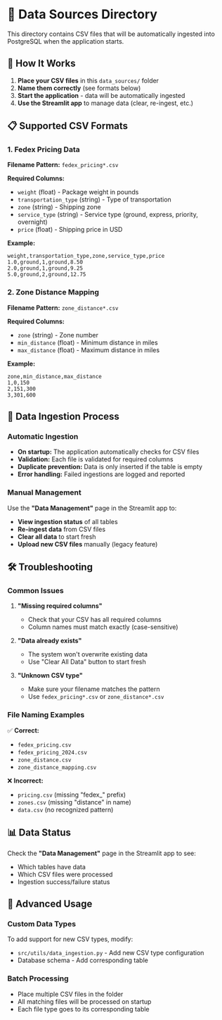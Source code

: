 # 📁 Data Sources Directory

This directory contains CSV files that will be automatically ingested into PostgreSQL when the application starts.

## 🚀 How It Works

1. **Place your CSV files** in this `data_sources/` folder
2. **Name them correctly** (see formats below)
3. **Start the application** - data will be automatically ingested
4. **Use the Streamlit app** to manage data (clear, re-ingest, etc.)

## 📋 Supported CSV Formats

### 1. Fedex Pricing Data
**Filename Pattern:** `fedex_pricing*.csv`

**Required Columns:**
- `weight` (float) - Package weight in pounds
- `transportation_type` (string) - Type of transportation
- `zone` (string) - Shipping zone
- `service_type` (string) - Service type (ground, express, priority, overnight)
- `price` (float) - Shipping price in USD

**Example:**
```csv
weight,transportation_type,zone,service_type,price
1.0,ground,1,ground,8.50
2.0,ground,1,ground,9.25
5.0,ground,2,ground,12.75
```

### 2. Zone Distance Mapping
**Filename Pattern:** `zone_distance*.csv`

**Required Columns:**
- `zone` (string) - Zone number
- `min_distance` (float) - Minimum distance in miles
- `max_distance` (float) - Maximum distance in miles

**Example:**
```csv
zone,min_distance,max_distance
1,0,150
2,151,300
3,301,600
```

## 🔄 Data Ingestion Process

### Automatic Ingestion
- **On startup:** The application automatically checks for CSV files
- **Validation:** Each file is validated for required columns
- **Duplicate prevention:** Data is only inserted if the table is empty
- **Error handling:** Failed ingestions are logged and reported

### Manual Management
Use the **"Data Management"** page in the Streamlit app to:
- **View ingestion status** of all tables
- **Re-ingest data** from CSV files
- **Clear all data** to start fresh
- **Upload new CSV files** manually (legacy feature)

## 🛠️ Troubleshooting

### Common Issues

1. **"Missing required columns"**
   - Check that your CSV has all required columns
   - Column names must match exactly (case-sensitive)

2. **"Data already exists"**
   - The system won't overwrite existing data
   - Use "Clear All Data" button to start fresh

3. **"Unknown CSV type"**
   - Make sure your filename matches the pattern
   - Use `fedex_pricing*.csv` or `zone_distance*.csv`

### File Naming Examples
✅ **Correct:**
- `fedex_pricing.csv`
- `fedex_pricing_2024.csv`
- `zone_distance.csv`
- `zone_distance_mapping.csv`

❌ **Incorrect:**
- `pricing.csv` (missing "fedex_" prefix)
- `zones.csv` (missing "distance" in name)
- `data.csv` (no recognized pattern)

## 📊 Data Status

Check the **"Data Management"** page in the Streamlit app to see:
- Which tables have data
- Which CSV files were processed
- Ingestion success/failure status

## 🔧 Advanced Usage

### Custom Data Types
To add support for new CSV types, modify:
- `src/utils/data_ingestion.py` - Add new CSV type configuration
- Database schema - Add corresponding table

### Batch Processing
- Place multiple CSV files in the folder
- All matching files will be processed on startup
- Each file type goes to its corresponding table 